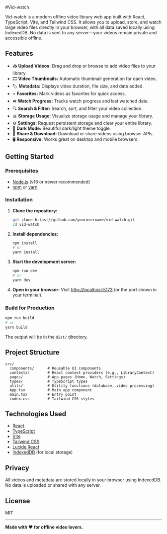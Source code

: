 #Vid-watch

Vid-watch is a modern offline video library web app built with React, TypeScript, Vite, and Tailwind CSS. It allows you to upload, store, and watch large video files directly in your browser, with all data saved locally using IndexedDB. No data is sent to any server—your videos remain private and accessible offline.

## Features

- 📥 **Upload Videos:** Drag and drop or browse to add video files to your library.
- 🎞️ **Video Thumbnails:** Automatic thumbnail generation for each video.
- 🏷️ **Metadata:** Displays video duration, file size, and date added.
- ⭐ **Favorites:** Mark videos as favorites for quick access.
- ⏯️ **Watch Progress:** Tracks watch progress and last watched date.
- 🔍 **Search & Filter:** Search, sort, and filter your video collection.
- 📊 **Storage Usage:** Visualize storage usage and manage your library.
- ⚙️ **Settings:** Request persistent storage and clear your entire library.
- 🌙 **Dark Mode:** Beautiful dark/light theme toggle.
- 🔗 **Share & Download:** Download or share videos using browser APIs.
- 🖥️ **Responsive:** Works great on desktop and mobile browsers.

## Getting Started

### Prerequisites

- [Node.js](https://nodejs.org/) (v18 or newer recommended)
- [npm](https://www.npmjs.com/) or [yarn](https://yarnpkg.com/)

### Installation

1. **Clone the repository:**
   ```sh
   git clone https://github.com/yourusername/vid-watch.git
   cd vid-watch
   ```

2. **Install dependencies:**
   ```sh
   npm install
   # or
   yarn install
   ```

3. **Start the development server:**
   ```sh
   npm run dev
   # or
   yarn dev
   ```

4. **Open in your browser:**
   Visit [http://localhost:5173](http://localhost:5173) (or the port shown in your terminal).

### Build for Production

```sh
npm run build
# or
yarn build
```

The output will be in the `dist/` directory.

## Project Structure

```
src/
  components/      # Reusable UI components
  contexts/        # React context providers (e.g., LibraryContext)
  pages/           # App pages (Home, Watch, Settings)
  types/           # TypeScript types
  utils/           # Utility functions (database, video processing)
  App.tsx          # Main app component
  main.tsx         # Entry point
  index.css        # Tailwind CSS styles
```

## Technologies Used

- [React](https://react.dev/)
- [TypeScript](https://www.typescriptlang.org/)
- [Vite](https://vitejs.dev/)
- [Tailwind CSS](https://tailwindcss.com/)
- [Lucide React](https://lucide.dev/)
- [IndexedDB](https://developer.mozilla.org/en-US/docs/Web/API/IndexedDB_API) (for local storage)

## Privacy

All videos and metadata are stored locally in your browser using IndexedDB. No data is uploaded or shared with any server.

## License

MIT

---

**Made with ❤️ for offline video lovers.**
